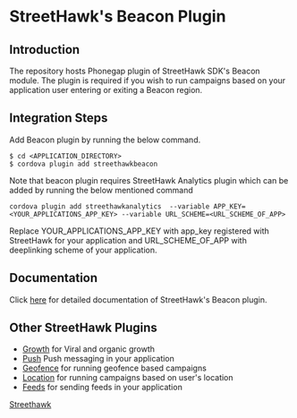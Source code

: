 # StreetHawk's Beacon Plugin

## Introduction
The repository hosts Phonegap plugin of StreetHawk SDK's Beacon module. The plugin is required if you wish to run campaigns based on your application user entering or exiting a Beacon region.

## Integration Steps
Add Beacon plugin by running the below command.
```
$ cd <APPLICATION_DIRECTORY>
$ cordova plugin add streethawkbeacon
```
Note that beacon plugin requires StreetHawk Analytics plugin which can be added by running the below mentioned command

```
cordova plugin add streethawkanalytics  --variable APP_KEY=<YOUR_APPLICATIONS_APP_KEY> --variable URL_SCHEME=<URL_SCHEME_OF_APP>
```
Replace YOUR_APPLICATIONS_APP_KEY with app_key registered with StreetHawk for your application and URL_SCHEME_OF_APP with deeplinking scheme of your application.

## Documentation
Click [here](https://dashboard.streethawk.com/docs/sdks/phonegap/beacon/) for detailed documentation of StreetHawk's Beacon plugin.

## Other StreetHawk Plugins

* [Growth](https://github.com/StreetHawkSDK/PhonegapGrowth) for Viral and organic growth
* [Push](https://github.com/StreetHawkSDK/PhonegapPush) Push messaging in your application
* [Geofence](https://github.com/StreetHawkSDK/PhonegapGeofence) for running geofence based campaigns 
* [Location](https://github.com/StreetHawkSDK/PhonegapLocations) for running campaigns based on user's location
* [Feeds](https://github.com/StreetHawkSDK/PhonegapFeeds) for sending feeds in your application

[Streethawk](http://www.streethawk.com) 
